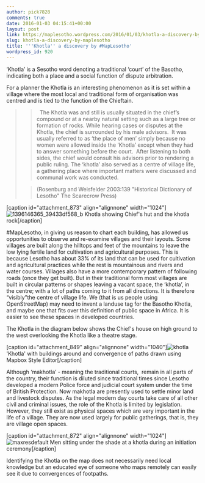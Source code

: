 ```yaml
---
author: pick7828
comments: true
date: 2016-01-03 04:15:41+00:00
layout: post
link: https://maplesotho.wordpress.com/2016/01/03/khotla-a-discovery-by-maplesotho/
slug: khotla-a-discovery-by-maplesotho
title: '''Khotla'' a discovery by #MapLesotho'
wordpress_id: 920
---
```


‘Khotla’ is a Sesotho word denoting a traditional ‘court’ of the Basotho, indicating both a place and a social function of dispute arbitration.




For a planner the Khotla is an interesting phenomenon as it is set within a village where the most local and traditional form of organisation was centred and is tied to the function of the Chieftain.





<blockquote>

> 
>   The Khotla was and still is usually situated in the chief’s compound or at a nearby natural setting such as a large tree or formation of rocks. While hearing cases or disputes at the Khotla, the chief is surrounded by his male advisors.  It was usually referred to as ‘the place of men’ simply because no women were allowed inside the ‘Khotla’ except when they had to answer something before the court.  After listening to both sides, the chief would consult his advisors prior to rendering a public ruling. The ‘khotla’ also served as a centre of village life, a gathering place where important matters were discussed and communal work was conducted.
> 
> 

> 
> (Rosenburg and Weisfelder 2003:139 "Historical Dictionary of Lesotho" The Scarecrow Press)
> 
> 
</blockquote>


[caption id="attachment_873" align="alignnone" width="1024"]![1396146365_39433df568_b](https://maplesotho.files.wordpress.com/2016/01/1396146365_39433df568_b.jpg) Khotla showing Chief's hut and the khotla rock[/caption]


#MapLesotho, in giving us reason to chart each building, has allowed us opportunities to observe and re-examine villages and their layouts. Some villages are built along the hilltops and feet of the mountains to leave the low lying fertile land for cultivation and agricultural purposes. This is because Lesotho has about 33% of its land that can be used for cultivation and agricultural practices while the rest is mountainous and rivers and water courses. Villages also have a more contemporary pattern of following roads (once they get built). But in their traditional form most villages are built in circular patterns or shapes leaving a vacant space, the ‘khotla’, in the centre; with a lot of paths coming to it from all directions. It is therefore “visibly”the centre of village life. We (that is us people using OpenStreetMap) may need to invent a landuse tag for the Basotho Khotla, and maybe one that fits over this definition of public space in Africa. It is easier to see these spaces in developed countries.




The Khotla in the diagram below shows the Chief's house on high ground to the west overlooking the Khotla like a theatre stage.




[caption id="attachment_849" align="alignnone" width="1040"]![khotla](https://maplesotho.files.wordpress.com/2015/12/khotla.jpg) 'Khotla' with buildings around and convergence of paths drawn using Mapbox Style Editor[/caption]


Although ‘makhotla’ - meaning the traditional courts,  remain in all parts of the country, their function is diluted since traditional times since Lesotho developed a modern Police force and judicial court system under the time of British Protection. Now makhotla are presently used to settle minor land and livestock disputes. As the legal modern day courts take care of all other civil and criminal issues, the role of the Khotla is limited by legislation. However, they still exist as physical spaces which are very important in the life of a village. They are now used largely for public gatherings, that is, they are village open spaces.




[caption id="attachment_872" align="alignnone" width="1024"]![maxresdefault](https://maplesotho.files.wordpress.com/2016/01/maxresdefault.jpg) Men sitting under the shade at a khotla during an initiation ceremony[/caption]


Identifying the Khotla on the map does not necessarily need local knowledge but an educated eye of someone who maps remotely can easily see it due to convergences of footpaths.
